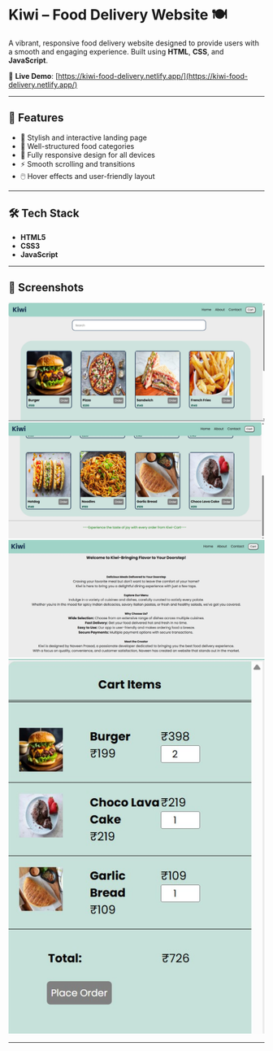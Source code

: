 # Kiwi – Food Delivery Website 🍽️

A vibrant, responsive food delivery website designed to provide users with a smooth and engaging experience. Built using **HTML**, **CSS**, and **JavaScript**.

🔗 **Live Demo**: [https://kiwi-food-delivery.netlify.app/](https://kiwi-food-delivery.netlify.app/)

---

## 🚀 Features

- 🍕 Stylish and interactive landing page
- 🧾 Well-structured food categories
- 📱 Fully responsive design for all devices
- ⚡ Smooth scrolling and transitions
- 🖱️ Hover effects and user-friendly layout

---

## 🛠 Tech Stack

- **HTML5**
- **CSS3**
- **JavaScript**

---

## 📸 Screenshots
![alt text](image.png)
![alt text](image-1.png)
![alt text](image-2.png)
![alt text](image-3.png)

---